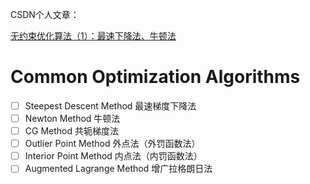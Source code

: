 CSDN个人文章：    

[无约束优化算法（1）：最速下降法、牛顿法](https://blog.csdn.net/qq_41858528/article/details/120554440)

# Common Optimization Algorithms 

- [ ] Steepest Descent Method 最速梯度下降法
- [ ] Newton Method 牛顿法
- [ ] CG Method 共轭梯度法 
- [ ] Outlier Point Method 外点法（外罚函数法）
- [ ] Interior Point Method 内点法（内罚函数法）
- [ ] Augmented Lagrange Method 增广拉格朗日法
